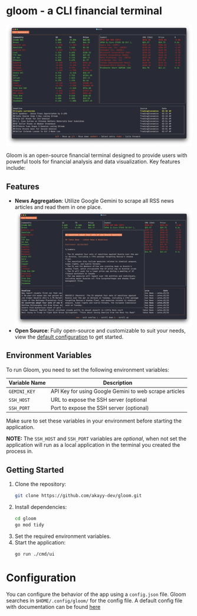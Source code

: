 # gloom - a CLI financial terminal

![Screenshot of gloom dashboard](./assets/Application.png)

Gloom is an open-source financial terminal designed to provide users with powerful tools for financial analysis and data visualization. Key features include:

## Features

- **News Aggregation**: Utilize Google Gemini to scrape all RSS news articles and read them in one place.
![Screenshot of news feature](./assets/News.png)
- **Open Source**: Fully open-source and customizable to suit your needs, view the [default configuration](./internal/shared/config/default.json) to get started.

## Environment Variables
To run Gloom, you need to set the following environment variables:

| Variable Name | Description                                            |
|---------------|--------------------------------------------------------|
| `GEMINI_KEY`  | API Key for using Google Gemini to web scrape articles |
| `SSH_HOST`    | URL to expose the SSH server (optional                 |
| `SSH_PORT`    | Port to expose the SSH server (optional)               |

Make sure to set these variables in your environment before starting the application.

**NOTE:** The `SSH_HOST` and `SSH_PORT` variables are *optional*, when not set
the application will run as a local application in the terminal you created the
process in.

## Getting Started

1. Clone the repository:
    ```bash
    git clone https://github.com/akayy-dev/gloom.git
    ```
2. Install dependencies:
    ```bash
    cd gloom
    go mod tidy
    ```
3. Set the required environment variables.
4. Start the application:
    ```bash
    go run ./cmd/ui
    ```

# Configuration
You can configure the behavior of the app using a `config.json` file. Gloom searches in `$HOME/.config/gloom/` for the config file. A default config file with documentation can be found [here](./internal/utils/config/default.json)

